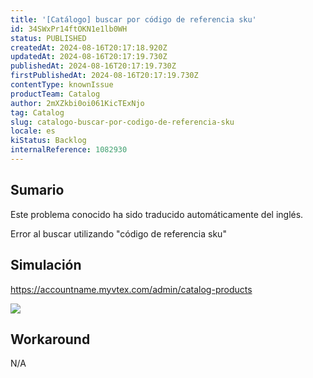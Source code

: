 ```yaml
---
title: '[Catálogo] buscar por código de referencia sku'
id: 34SWxPr14ftOKN1e1lb0WH
status: PUBLISHED
createdAt: 2024-08-16T20:17:18.920Z
updatedAt: 2024-08-16T20:17:19.730Z
publishedAt: 2024-08-16T20:17:19.730Z
firstPublishedAt: 2024-08-16T20:17:19.730Z
contentType: knownIssue
productTeam: Catalog
author: 2mXZkbi0oi061KicTExNjo
tag: Catalog
slug: catalogo-buscar-por-codigo-de-referencia-sku
locale: es
kiStatus: Backlog
internalReference: 1082930
---
```


## Sumario

<div class="alert alert-info">
  <p>Este problema conocido ha sido traducido automáticamente del inglés.</p>
</div>


Error al buscar utilizando "código de referencia sku"


##

## Simulación



https://accountname.myvtex.com/admin/catalog-products

 ![](https://vtexhelp.zendesk.com/attachments/token/pT9cx5kqdq9pc3M5wtev7rrA9/?name=image.png)


##

## Workaround


N/A





